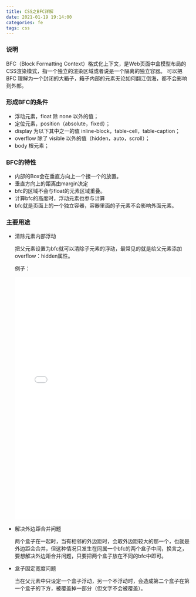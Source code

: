 ```yaml
---
title: CSS之BFC详解
date: 2021-01-19 19:14:00
categories: fe
tags: css
---
```


### 说明

BFC（Block Formatting Context）格式化上下文，是Web页面中盒模型布局的CSS渲染模式，指一个独立的渲染区域或者说是一个隔离的独立容器。
可以把 BFC 理解为一个封闭的大箱子，箱子内部的元素无论如何翻江倒海，都不会影响到外部。

### 形成BFC的条件

- 浮动元素，float 除 none 以外的值； 
- 定位元素，position（absolute，fixed）； 
- display 为以下其中之一的值 inline-block，table-cell，table-caption； 
- overflow 除了 visible 以外的值（hidden，auto，scroll）；
- body 根元素；

### BFC的特性

- 内部的Box会在垂直方向上一个接一个的放置。
- 垂直方向上的距离由margin决定
- bfc的区域不会与float的元素区域重叠。
- 计算bfc的高度时，浮动元素也参与计算
- bfc就是页面上的一个独立容器，容器里面的子元素不会影响外面元素。

### 主要用途

- 清除元素内部浮动

  把父元素设置为bfc就可以清除子元素的浮动，最常见的就是给父元素添加overflow：hidden属性。

  例子：
  <iframe width="100%" height="660" src="//jsrun.net/WXaKp/embedded/all/light" allowfullscreen="allowfullscreen" frameborder="0"></iframe>

- 解决外边距合并问题

  两个盒子在一起时，当有相邻的外边距时，会取外边距较大的那一个，也就是外边距会合并，但这种情况只发生在同属一个bfc的两个盒子中间，换言之，要想解决外边距合并问题，只要把两个盒子放在不同的bfc中即可。

- 盒子固定宽度问题

  当在父元素中只设定一个盒子浮动，另一个不浮动时，会造成第二个盒子在第一个盒子的下方，被覆盖掉一部分（但文字不会被覆盖）。